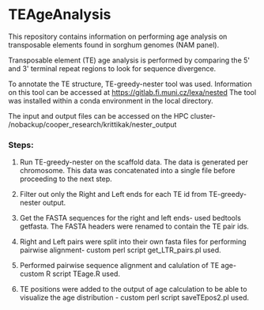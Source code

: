 # TEAgeAnalysis

This repository contains information on performing age analysis on transposable elements found in sorghum genomes (NAM panel).

Transposable element (TE) age analysis is performed by comparing the 5' and 3' terminal repeat regions to look for sequence divergence.

To annotate the TE structure, TE-greedy-nester tool was used. Information on this tool can be accessed at https://gitlab.fi.muni.cz/lexa/nested
The tool was installed within a conda environment in the local directory.

The input and output files can be accessed on the HPC cluster- /nobackup/cooper_research/krittikak/nester_output

### Steps:
1. Run TE-greedy-nester on the scaffold data.
The data is generated per chromosome. This data was concatenated into a single file before proceeding to the next step.

2. Filter out only the Right and Left ends for each TE id from TE-greedy-nester output.

3. Get the FASTA sequences for the right and left ends- used bedtools getfasta. 
The FASTA headers were renamed to contain the TE pair ids.

4. Right and Left pairs were split into their own fasta files for performing pairwise alignment- custom perl script get_LTR_pairs.pl used.

5. Performed pairwise sequence alignment and calulation of TE age- custom R script TEage.R used.

6. TE positions were added to the output of age calculation to be able to visualize the age distribution -  custom perl script saveTEpos2.pl used.
